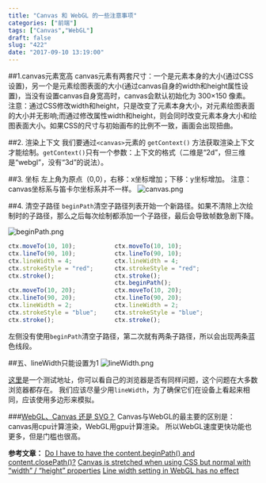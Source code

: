 ```yaml
---
title: "Canvas 和 WebGL 的一些注意事项"
categories: ["前端"]
tags: ["Canvas","WebGL"]
draft: false
slug: "422"
date: "2017-09-10 13:19:00"
---
```


##1.canvas元素宽高
canvas元素有两套尺寸：一个是元素本身的大小(通过CSS设置)，另一个是元素绘图表面的大小(通过canvas自身的width和height属性设置)，当没有设置canvas自身宽高时，canvas会默认初始化为 300×150 像素。
注意：通过CSS修改width和height，只是改变了元素本身大小，对元素绘图表面的大小并无影响;而通过修改属性width和height，则会同时改变元素本身大小和绘图表面大小。如果CSS的尺寸与初始画布的比例不一致，画面会出现扭曲。

##2. 渲染上下文
我们要通过`<canvas>`元素的 `getContext()` 方法获取渲染上下文才能绘制。`getContext()`只有一个参数：上下文的格式（二维是“2d”，但三维是“webgl”，没有“3d”的说法）。

##3. 坐标
左上角为原点（0,0），右移：x坐标增加；下移：y坐标增加。
注意：canvas坐标系与笛卡尔坐标系并不一样。
![canvas.png][1]

##4. 清空子路径
`beginPath`清空子路径列表开始一个新路径。如果不清除上次绘制时的子路径，那么之后每次绘制都添加一个子路径，最后会导致帧数急剧下降。

![beginPath.png][2]
```js
ctx.moveTo(10, 10);           ctx.moveTo(10, 10);
ctx.lineTo(90, 10);           ctx.lineTo(90, 10);
ctx.lineWidth = 4;            ctx.lineWidth = 4;
ctx.strokeStyle = "red";      ctx.strokeStyle = "red";
ctx.stroke();                 ctx.stroke();
                              ctx.beginPath();
ctx.moveTo(10, 20);           ctx.moveTo(10, 20);
ctx.lineTo(90, 20);           ctx.lineTo(90, 20);
ctx.lineWidth = 2;            ctx.lineWidth = 2;
ctx.strokeStyle = "blue";     ctx.strokeStyle = "blue";
ctx.stroke();                 ctx.stroke();
```
左侧没有使用`beginPath`清空子路径，第二次就有两条子路径，所以会出现两条蓝色线段。

##五、lineWidth只能设置为1
![lineWidth.png][3]

[这里][4]是一个测试地址，你可以看自己的浏览器是否有同样问题，这个问题在大多数浏览器都存在。
我们应该尽量少用`lineWidth`，为了确保它们在设备上看起来相同，应该使用多边形来模拟。

###[WebGL、Canvas 还是 SVG？][5]
Canvas与WebGL的最主要的区别是：canvas用cpu计算渲染，WebGL用gpu计算渲染。
所以WebGL速度更快功能也更多，但是门槛也很高。

**参考文章：**
[Do I have to have the content.beginPath() and content.closePath()?][6]
[Canvas is stretched when using CSS but normal with “width” / “height” properties][7]
[Line width setting in WebGL has no effect][8]


  [1]: https://zhangchen915.com/usr/uploads/2017/09/842646587.png
  [2]: https://zhangchen915.com/usr/uploads/2017/09/2147679425.png
  [3]: https://zhangchen915.com/usr/uploads/2017/09/1614542632.png
  [4]: http://alteredqualia.com/tmp/webgl-linewidth-test/
  [5]: https://msdn.microsoft.com/zh-cn/library/dn265058%28v=vs.85%29.aspx?f=255&MSPPError=-2147217396
  [6]: http://%20https://stackoverflow.com/questions/22432036/do-i-have-to-have-the-content-beginpath-and-content-closepath
  [7]: https://stackoverflow.com/questions/2588181/canvas-is-stretched-when-using-css-but-normal-with-width-height-properties
  [8]: https://bugs.chromium.org/p/chromium/issues/detail?id=60124
